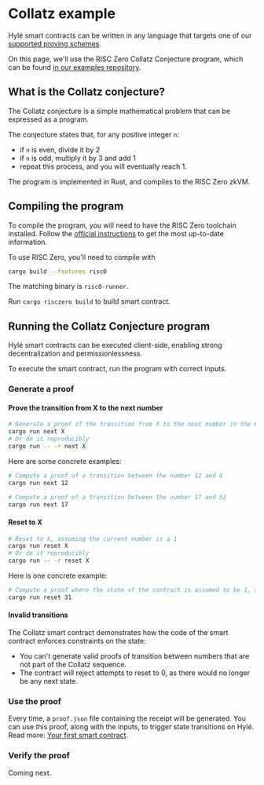 # Collatz example

Hylé smart contracts can be written in any language that targets one of our [supported proving schemes](../general-doc/supported-proving-schemes.md).

On this page, we'll use the RISC Zero Collatz Conjecture program, which can be found [in our examples repository](https://github.com/Hyle-org/examples/tree/main).

## What is the Collatz conjecture?

The Collatz conjecture is a simple mathematical problem that can be expressed as a program.  

The conjecture states that, for any positive integer `n`:

- if `n` is even, divide it by 2
- if `n` is odd, multiply it by 3 and add 1
- repeat this process, and you will eventually reach 1.

The program is implemented in Rust, and compiles to the RISC Zero zkVM.

## Compiling the program

To compile the program, you will need to have the RISC Zero toolchain installed. Follow the [official instructions](https://dev.risczero.com/api/zkvm/install) to get the most up-to-date information.

To use RISC Zero, you'll need to compile with

```bash
cargo build --features risc0
```

The matching binary is `risc0-runner`.

Run `cargo risczero build` to build smart contract.

## Running the Collatz Conjecture program

Hylé smart contracts can be executed client-side, enabling strong decentralization and permissionlessness. 

To execute the smart contract, run the program with correct inputs.

### Generate a proof

#### Prove the transition from X to the next number

```sh
# Generate a proof of the transition from X to the next number in the Collatz conjecture
cargo run next X
# Or do it reproducibly
cargo run -- -r next X
```

Here are some concrete examples:

```sh
# Compute a proof of a transition between the number 12 and 6
cargo run next 12

# Compute a proof of a transition between the number 17 and 52
cargo run next 17
```

#### Reset to X

```sh
# Reset to X, assuming the current number is a 1
cargo run reset X
# Or do it reproducibly
cargo run -- -r reset X
```

Here is one concrete example:

```sh
# Compute a proof where the state of the contract is assumed to be 1, and the state should be reset to 31
cargo run reset 31
```

#### Invalid transitions

The Collatz smart contract demonstrates how the code of the smart contract enforces constraints on the state:

- You can't generate valid proofs of transition between numbers that are not part of the Collatz sequence.
- The contract will reject attempts to reset to 0, as there would no longer be any next state.

### Use the proof

Every time, a `proof.json` file containing the receipt will be generated. You can use this proof, along with the inputs, to trigger state transitions on Hylé. Read more: [Your first smart contract](../getting-started/your-first-smart-contract.md).

### Verify the proof

Coming next.
